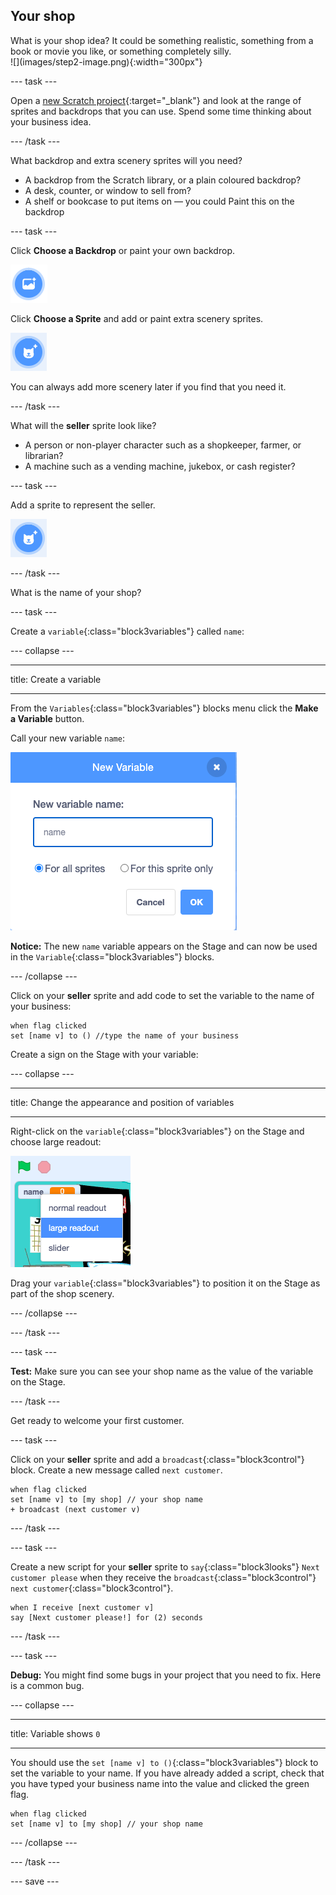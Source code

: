 ## Your shop

<div style="display: flex; flex-wrap: wrap">
<div style="flex-basis: 200px; flex-grow: 1; margin-right: 15px;">
What is your shop idea? It could be something realistic, something from a book or movie you like, or something completely silly.
</div>
<div>
![](images/step2-image.png){:width="300px"}
</div>
</div>

--- task ---

Open a [new Scratch project](http://rpf.io/scratch-new){:target="_blank"} and look at the range of sprites and backdrops that you can use. Spend some time thinking about your business idea.

--- /task ---

What backdrop and extra scenery sprites will you need?
+ A backdrop from the Scratch library, or a plain coloured backdrop?
+ A desk, counter, or window to sell from?
+ A shelf or bookcase to put items on — you could Paint this on the backdrop

--- task ---

Click **Choose a Backdrop** or paint your own backdrop.

![](images/choose-backdrop-icon.png)

Click **Choose a Sprite** and add or paint extra scenery sprites.

![](images/choose-sprite-icon.png)

You can always add more scenery later if you find that you need it.

--- /task ---

What will the **seller** sprite look like?
+ A person or non-player character such as a shopkeeper, farmer, or librarian?
+ A machine such as a vending machine, jukebox, or cash register?

--- task ---

Add a sprite to represent the seller. 

![](images/choose-sprite-icon.png)

--- /task ---

What is the name of your shop? 

--- task ---

Create a `variable`{:class="block3variables"} called `name`:

--- collapse ---

---

title: Create a variable

---

From the `Variables`{:class="block3variables"} blocks menu click the **Make a Variable** button.

Call your new variable `name`:

![The New Variable pop up window with text input 'name'.](images/new-variable.png)

**Notice:** The new `name` variable appears on the Stage and can now be used in the `Variable`{:class="block3variables"} blocks.

--- /collapse ---

Click on your **seller** sprite and add code to set the variable to the name of your business:

```blocks3
when flag clicked
set [name v] to () //type the name of your business
```

Create a sign on the Stage with your variable:

--- collapse ---

---

title: Change the appearance and position of variables

---

Right-click on the `variable`{:class="block3variables"} on the Stage and choose large readout:

![Pop up menu showing format options with 'large readout' selected.](images/large-readout.png)

Drag your `variable`{:class="block3variables"} to position it on the Stage as part of the shop scenery.

--- /collapse ---

--- /task ---

--- task ---

**Test:** Make sure you can see your shop name as the value of the variable on the Stage.

--- /task ---

Get ready to welcome your first customer.

--- task ---

Click on your **seller** sprite and add a `broadcast`{:class="block3control"} block. Create a new message called `next customer`.

```blocks3
when flag clicked
set [name v] to [my shop] // your shop name
+ broadcast (next customer v)
```

--- /task ---

--- task ---

Create a new script for your **seller** sprite to `say`{:class="block3looks"} `Next customer please` when they receive the `broadcast`{:class="block3control"} `next customer`{:class="block3control"}.

```blocks3
when I receive [next customer v] 
say [Next customer please!] for (2) seconds
```

--- /task ---

--- task ---

**Debug:** You might find some bugs in your project that you need to fix. Here is a common bug.

--- collapse ---

---

title: Variable shows `0`

---

You should use the `set [name v] to ()`{:class="block3variables"} block to set the variable to your name. If you have already added a script, check that you have typed your business name into the value and clicked the green flag. 

```blocks3
when flag clicked
set [name v] to [my shop] // your shop name
```

--- /collapse ---

--- /task ---

--- save ---
